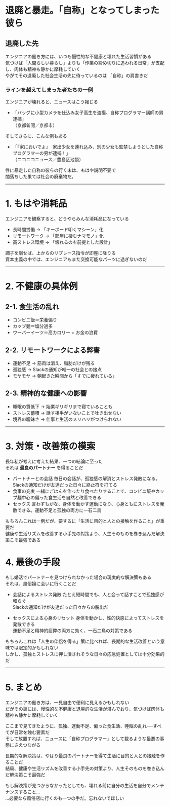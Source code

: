 # 退廃と暴走。「自称」となってしまった彼ら

## 退廃した先

エンジニアの働き方には、いつも慢性的な不健康と壊れた生活習慣がある  
気づけば「人間らしい暮らし」よりも「作業の締め切りに追われる日常」が支配し、肉体も精神も静かに摩耗していく  
やがてその退廃した社会生活の先に待っているのは 「自称」の肩書きだ  

### ラインを越えてしまった者たちの一例  

エンジニアが壊れると、ニュースはこう報じる  

* 「バッグに小型カメラを仕込み女子高生を盗撮、自称プログラマー講師の男逮捕」  
（京都新聞／京都市）  

そしてさらに、こんな例もある  
* 「『家においでよ』　家出少女を連れ込み、別の少女も監禁しようとした自称プログラマーの男が逮捕！」  
（ニコニコニュース／豊島区池袋）  

性に暴走した自称の彼らの行く末は、もはや説明不要で  
闇落ちした果ては社会の廃棄物だ。  

---

# 1. もはや消耗品

エンジニアを観察すると、どうやらみんな消耗品になっている

* 長時間労働 → 「キーボード叩くマシーン」化  
* リモートワーク → 「部屋に棲むナマモノ」化  
* 高ストレス環境 → 「壊れるのを前提とした設計」  

調子を崩せば、上からのリプレース指令が即座に降りる  
資本主義の中では、エンジニアもまた交換可能なパーツに過ぎないのだ  

---

# 2. 不健康の具体例

## 2-1. 食生活の乱れ

* コンビニ飯＝栄養偏り  
* カップ麺＝塩分過多  
* ウーバーイーツ＝高カロリー + お金の浪費  

## 2-2. リモートワークによる弊害

* 運動不足 → 筋肉は消え、脂肪だけが残る  
* 孤独感 → Slackの通知が唯一の社会との接点  
* モヤモヤ → 朝起きた瞬間から「すでに疲れている」  

## 2-3. 精神的な健康への影響

* 睡眠の質低下 → 始業ギリギリまで寝ていることも  
* ストレス蓄積 → 話す相手がいないことで吐き出せない  
* 境界の曖昧さ → 仕事と生活のメリハリがつけられない  

---

# 3. 対策・改善策の模索

長年私が考えに考えた結果、一つの結論に至った  
それは **最良のパートナー** を得ることだ  

* パートナーとの会話
毎日の会話が、孤独感の解消とストレス発散になる。Slackの通知だけが友達だった日々に終止符を打てる  
* 食事の充実
一緒にごはんを作ったり食べたりすることで、コンビニ飯やカップ麺中心の偏った食生活を自然と改善できる  
* セックス
言わずもがな、身体を動かす運動になり、心身ともにストレスを発散できる。運動不足と孤独の両方に一石二鳥  

もちろんこれは一例だが、要するに「生活に目的と人との接触を作ること」が重要だ  
健康や生活リズムを改善する小手先の対策より、人生そのものを巻き込んだ解決策こそ最強である  

# 4. 最後の手段

もし婚活でパートナーを見つけられなかった場合の現実的な解決策もある  
それは、風俗嬢に会いに行くことだ  

* 会話によるストレス発散
たとえ短時間でも、人と会って話すことで孤独感が和らぐ  
Slackの通知だけが友達だった日々からの脱出だ  

* セックスによる心身のリセット
身体を動かし、性的快感によってストレスを発散できる  
運動不足と精神的疲弊の両方に効く、一石二鳥の対策である  

もちろんこれは「人生の伴侶を得る」策に比べれば、長期的な生活改善という意味では限定的かもしれない  
しかし、孤独とストレスに押し潰されそうな日々の応急処置としては十分効果的だ  

---

# 5. まとめ

エンジニアの働き方は、一見自由で便利に見えるかもしれない  
だがその裏には、慢性的な不健康と退廃的な生活が潜んでおり、気づけば肉体も精神も静かに摩耗していく  

ここまで見てきたように、孤独、運動不足、偏った食生活、睡眠の乱れ──すべてが日常を蝕む要素だ  
そして放置すれば、ニュースに「自称プログラマー」として載るような最悪の事態にさえつながる  

長期的な解決策は、やはり最良のパートナーを得て生活に目的と人との接触を作ることだ  
結局、健康や生活リズムを改善する小手先の対策より、人生そのものを巻き込んだ解決策こそ最強だ  

もし解決策が見つからなかったとしても、壊れる前に自分の生活を自分でメンテナンスすること...  
...必要なら風俗店に行くのも一つの手だ。忘れないでほしい  
